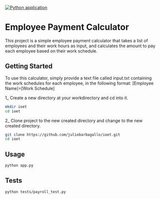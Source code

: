 [![Python application](https://github.com/juliobarbagallo/ioet/actions/workflows/python-app.yml/badge.svg)](https://github.com/juliobarbagallo/ioet/actions/workflows/python-app.yml)

# Employee Payment Calculator

This project is a simple employee payment calculator that takes a list of employees and their work hours as input, and calculates the amount to pay each employee based on their work schedule.

## Getting Started

To use this calculator, simply provide a text file called input.txt containing the work schedules for each employee, in the following format:
[Employee Name]=[Work Schedule]

1_ Create a new directory at your workdirectory and cd into it.

```bash
mkdir ioet
cd ioet
```

2_ Clone project to the new created directory and change to the new created directory.

```bash
git clone https://github.com/juliobarbagallo/ioet.git
cd ioet
```

## Usage

```bash
python app.py
```

## Tests

```bash
python tests/payroll_test.py
```

